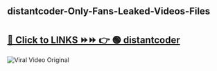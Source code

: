 
 ## distantcoder-Only-Fans-Leaked-Videos-Files

# <h2><a href="https://mediaupload.pro?distantcoder">🔗 Click to LINKS ⏩⏩ 👉 🟢 distantcoder </a></h2>

<a href="https://mediaupload.pro?distantcoder" rel="nofollow" data-target="animated-image.originalLink"><img src="https://i.ibb.co.com/xMMVF88/686577567.gif" alt="Viral Video Original" style="max-width: 100%; display: inline-block;" data-target="animated-image.originalImage"></a>